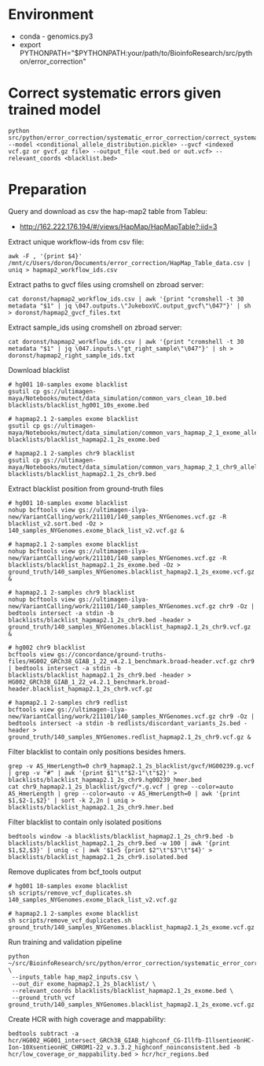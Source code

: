 # Environment
- conda - genomics.py3
- export PYTHONPATH="$PYTHONPATH:your/path/to/BioinfoResearch/src/python/error_correction"

# Correct systematic errors given trained model
```
python src/python/error_correction/systematic_error_correction/correct_systematic_errors.py --model <conditional_allele_distribution.pickle> --gvcf <indexed vcf.gz or gvcf.gz file> --output_file <out.bed or out.vcf> --relevant_coords <blacklist.bed>
```
# Preparation

Query and download as csv the hap-map2 table from Tableu:
- http://162.222.176.194/#/views/HapMap/HapMapTable?:iid=3

Extract unique workflow-ids from csv file:
```
awk -F , '{print $4}' /mnt/c/Users/doron/Documents/error_correction/HapMap_Table_data.csv | uniq > hapmap2_workflow_ids.csv
```

Extract paths to gvcf files using cromshell on zbroad server:
```
cat doronst/hapmap2_workflow_ids.csv | awk '{print "cromshell -t 30 metadata "$1" | jq \047.outputs.\"JukeboxVC.output_gvcf\"\047"}' | sh > doronst/hapmap2_gvcf_files.txt
```

Extract sample_ids using cromshell on zbroad server:
```
cat doronst/hapmap2_workflow_ids.csv | awk '{print "cromshell -t 30 metadata "$1" | jq \047.inputs.\"gt_right_sample\"\047"}' | sh > doronst/hapmap2_right_sample_ids.txt
```

Download blacklist
```
# hg001 10-samples exome blacklist
gsutil cp gs://ultimagen-maya/Notebooks/mutect/data_simulation/common_vars_clean_10.bed blacklists/blacklist_hg001_10s_exome.bed

# hapmap2.1 2-samples exome blacklist 
gsutil cp gs://ultimagen-maya/Notebooks/mutect/data_simulation/common_vars_hapmap_2_1_exome_allele_1_again.bed blacklists/blacklist_hapmap2.1_2s_exome.bed

# hapmap2.1 2-samples chr9 blacklist
gsutil cp gs://ultimagen-maya/Notebooks/mutect/data_simulation/common_vars_hapmap_2_1_chr9_allele_1_again.bed blacklists/blacklist_hapmap2.1_2s_chr9.bed
```

Extract blacklist position from ground-truth files
```
# hg001 10-samples exome blacklist
nohup bcftools view gs://ultimagen-ilya-new/VariantCalling/work/211101/140_samples_NYGenomes.vcf.gz -R blacklist_v2.sort.bed -Oz > 140_samples_NYGenomes.exome_black_list_v2.vcf.gz &

# hapmap2.1 2-samples exome blacklist
nohup bcftools view gs://ultimagen-ilya-new/VariantCalling/work/211101/140_samples_NYGenomes.vcf.gz -R blacklists/blacklist_hapmap2.1_2s_exome.bed -Oz > ground_truth/140_samples_NYGenomes.blacklist_hapmap2.1_2s_exome.vcf.gz &

# hapmap2.1 2-samples chr9 blacklist
nohup bcftools view gs://ultimagen-ilya-new/VariantCalling/work/211101/140_samples_NYGenomes.vcf.gz chr9 -Oz | bedtools intersect -a stdin -b blacklists/blacklist_hapmap2.1_2s_chr9.bed -header > ground_truth/140_samples_NYGenomes.blacklist_hapmap2.1_2s_chr9.vcf.gz &

# hg002 chr9 blacklist
bcftools view gs://concordance/ground-truths-files/HG002_GRCh38_GIAB_1_22_v4.2.1_benchmark.broad-header.vcf.gz chr9 | bedtools intersect -a stdin -b blacklists/blacklist_hapmap2.1_2s_chr9.bed -header > HG002_GRCh38_GIAB_1_22_v4.2.1_benchmark.broad-header.blacklist_hapmap2.1_2s_chr9.vcf.gz

# hapmap2.1 2-samples chr9 redlist
bcftools view gs://ultimagen-ilya-new/VariantCalling/work/211101/140_samples_NYGenomes.vcf.gz chr9 -Oz | bedtools intersect -a stdin -b redlists/discordant_variants_2s.bed -header > ground_truth/140_samples_NYGenomes.redlist_hapmap2.1_2s_chr9.vcf.gz &   
```

Filter blacklist to contain only positions besides hmers.
```
grep -v AS_HmerLength=0 chr9_hapmap2.1_2s_blacklist/gvcf/HG00239.g.vcf | grep -v "#" | awk '{print $1"\t"$2-1"\t"$2}' > blacklists/blacklist_hapmap2.1_2s_chr9.hg00239_hmer.bed
cat chr9_hapmap2.1_2s_blacklist/gvcf/*.g.vcf | grep --color=auto AS_HmerLength | grep --color=auto -v AS_HmerLength=0 | awk '{print $1,$2-1,$2}' | sort -k 2,2n | uniq > blacklists/blacklist_hapmap2.1_2s_chr9.hmer.bed
```

Filter blacklist to contain only isolated positions
```
bedtools window -a blacklists/blacklist_hapmap2.1_2s_chr9.bed -b blacklists/blacklist_hapmap2.1_2s_chr9.bed -w 100 | awk '{print $1,$2,$3}' | uniq -c | awk '$1<5 {print $2"\t"$3"\t"$4}' > blacklists/blacklist_hapmap2.1_2s_chr9.isolated.bed
```

Remove duplicates from bcf_tools output
```
# hg001 10-samples exome blacklist
sh scripts/remove_vcf_duplicates.sh 140_samples_NYGenomes.exome_black_list_v2.vcf.gz

# hapmap2.1 2-samples exome blacklist
sh scripts/remove_vcf_duplicates.sh ground_truth/140_samples_NYGenomes.blacklist_hapmap2.1_2s_exome.vcf.gz
```

Run training and validation pipeline
```
python ~/src/BioinfoResearch/src/python/error_correction/systematic_error_correction/pipeline.py \
 --inputs_table hap_map2_inputs.csv \
 --out_dir exome_hapmap2.1_2s_blacklist/ \
 --relevant_coords blacklists/blacklist_hapmap2.1_2s_exome.bed \
 --ground_truth_vcf ground_truth/140_samples_NYGenomes.blacklist_hapmap2.1_2s_exome.vcf.gz.nodup.vcf.gz
```

Create HCR with high coverage and mappability:
```
bedtools subtract -a hcr/HG002_HG001_intersect_GRCh38_GIAB_highconf_CG-Illfb-IllsentieonHC-Ion-10XsentieonHC_CHROM1-22_v.3.3.2_highconf_noinconsistent.bed -b hcr/low_coverage_or_mappability.bed > hcr/hcr_regions.bed
```